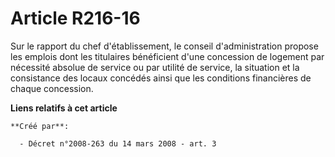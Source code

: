# Article R216-16

Sur le rapport du chef d'établissement, le conseil d'administration propose les emplois dont les titulaires bénéficient d'une
concession de logement par nécessité absolue de service ou par utilité de service, la situation et la consistance des locaux
concédés ainsi que les conditions financières de chaque concession.

**Liens relatifs à cet article**

	**Créé par**:

	  - Décret n°2008-263 du 14 mars 2008 - art. 3
